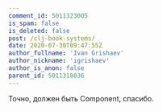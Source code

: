 ```yaml
---
comment_id: 5011323005
is_spam: false
is_deleted: false
post: /clj-book-systems/
date: 2020-07-30T09:47:55Z
author_fullname: 'Ivan Grishaev'
author_nickname: 'igrishaev'
author_is_anon: false
parent_id: 5011318036
---
```


<p>Точно, должен быть Component, спасибо.</p>
